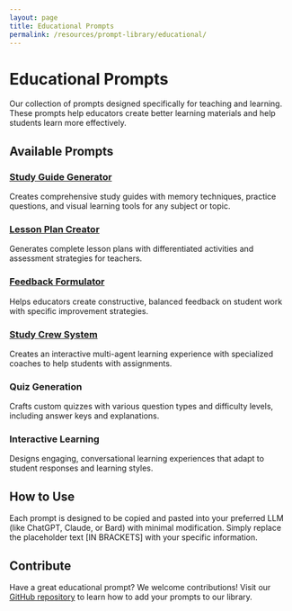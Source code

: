 ```yaml
---
layout: page
title: Educational Prompts
permalink: /resources/prompt-library/educational/
---
```


# Educational Prompts

Our collection of prompts designed specifically for teaching and learning. These prompts help educators create better learning materials and help students learn more effectively.

## Available Prompts

### [Study Guide Generator](/resources/prompt-library/study-guide-generator/)

Creates comprehensive study guides with memory techniques, practice questions, and visual learning tools for any subject or topic.

### [Lesson Plan Creator](/resources/prompt-library/lesson-plan-creator/)

Generates complete lesson plans with differentiated activities and assessment strategies for teachers.

### [Feedback Formulator](/resources/prompt-library/feedback-formulator/)

Helps educators create constructive, balanced feedback on student work with specific improvement strategies.

### [Study Crew System](/resources/prompt-library/study-crew-system/)

Creates an interactive multi-agent learning experience with specialized coaches to help students with assignments.

### Quiz Generation

Crafts custom quizzes with various question types and difficulty levels, including answer keys and explanations.

### Interactive Learning

Designs engaging, conversational learning experiences that adapt to student responses and learning styles.

## How to Use

Each prompt is designed to be copied and pasted into your preferred LLM (like ChatGPT, Claude, or Bard) with minimal modification. Simply replace the placeholder text [IN BRACKETS] with your specific information.

## Contribute

Have a great educational prompt? We welcome contributions! Visit our [GitHub repository](https://github.com/NextGenCyberEd/Prompt_Library) to learn how to add your prompts to our library.